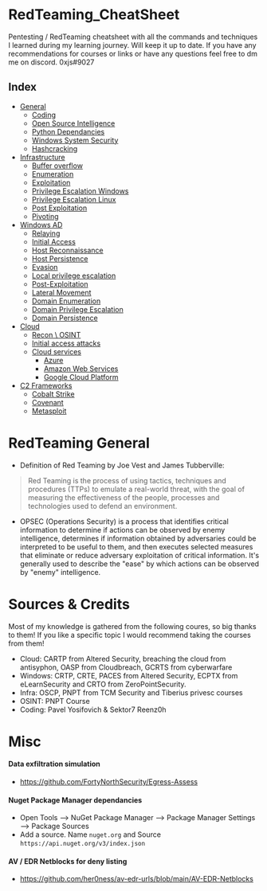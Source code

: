 # RedTeaming_CheatSheet
Pentesting / RedTeaming cheatsheet with all the commands and techniques I learned during my learning journey. Will keep it up to date. If you have any recommendations for courses or links or have any questions feel free to dm me on discord. 0xjs#9027

## Index
* [General](#General)
  * [Coding](coding/readme.md)
  * [Open Source Intelligence](OSINT.md)
  * [Python Dependancies](python_dependancies.md)
  * [Windows System Security](windows_security.md)
  * [Hashcracking](hashcracking.md)
* [Infrastructure](infrastructure/readme.md)
  * [Buffer overflow](infrastructure/bufferoverflow.md)
  * [Enumeration](infrastructure/enumeration.md)
  * [Exploitation](infrastructure/exploitation.md)
  * [Privilege Escalation Windows](infrastructure/privesc_windows.md)
  * [Privilege Escalation Linux](infrastructure/privesc_linux.md)
  * [Post Exploitation](infrastructure/post_exploitation.md)
  * [Pivoting](infrastructure/pivoting.md)
* [Windows AD](windows-ad/readme.md)
  * [Relaying](windows-ad/relaying.md)
  * [Initial Access](windows-ad/Initial-Access.md)
  * [Host Reconnaissance](windows-ad/Host-Reconnaissance.md)
  * [Host Persistence](windows-ad/Host-Persistence.md)
  * [Evasion](windows-ad/Evasion.md)
  * [Local privilege escalation](infrastructure/privesc_windows.md)
  * [Post-Exploitation](windows-ad/Post-Exploitation.md)
  * [Lateral Movement](windows-ad/Lateral-Movement.md)
  * [Domain Enumeration](windows-ad/Domain-Enumeration.md) 
  * [Domain Privilege Escalation](windows-ad/Domain-Privilege-Escalation.md)
  * [Domain Persistence](windows-ad/Domain-Persistence.md)
* [Cloud](cloud/readme.md)
  * [Recon \ OSINT](cloud/recon.md)
  * [Initial access attacks](cloud/initial-access-attacks.md)
  * [Cloud services](cloud/readme.md)
    * [Azure](cloud/azure/readme.md)
    * [Amazon Web Services](cloud/aws/readme.md)
    * [Google Cloud Platform](cloud/gc/readme.md)
* [C2 Frameworks]()
  * [Cobalt Strike](cobalt-strike.md)
  * [Covenant](covenant.md)
  * [Metasploit](metasploit.md)

# RedTeaming General
- Definition of Red Teaming by Joe Vest and James Tubberville:
> Red Teaming is the process of using tactics, techniques and procedures (TTPs) to emulate a real-world threat, with the goal of measuring the effectiveness of the people, processes and technologies used to defend an environment.
- OPSEC (Operations Security) is a process that identifies critical information to determine if actions can be observed by enemy intelligence, determines if information obtained by adversaries could be interpreted to be useful to them, and then executes selected measures that eliminate or reduce adversary exploitation of critical information. It's generally used to describe the "ease" by which actions can be observed by "enemy" intelligence.

# Sources & Credits
Most of my knowledge is gathered from the following coures, so big thanks to them! If you like a specific topic I would recommend taking the courses from them!

- Cloud: CARTP from Altered Security, breaching the cloud from antisyphon, OASP from Cloudbreach, GCRTS from cyberwarfare
- Windows: CRTP, CRTE, PACES from Altered Security, ECPTX from eLearnSecurity and CRTO from ZeroPointSecurity.
- Infra: OSCP, PNPT from TCM Security and Tiberius privesc courses
- OSINT: PNPT Course
- Coding: Pavel Yosifovich & Sektor7 Reenz0h

# Misc
#### Data exfiltration simulation
- https://github.com/FortyNorthSecurity/Egress-Assess

#### Nuget Package Manager dependancies
- Open Tools --> NuGet Package Manager --> Package Manager Settings --> Package Sources
- Add a source. Name `nuget.org` and Source `https://api.nuget.org/v3/index.json`

#### AV / EDR Netblocks for deny listing 
- https://github.com/her0ness/av-edr-urls/blob/main/AV-EDR-Netblocks
